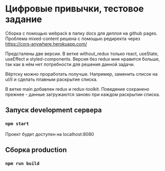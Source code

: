 # Цифровые привычки, тестовое задание

Сборка с помощью webpack в папку docs для деплоя на github pages. Проблема mixed-content решена с помощью редиректа через https://cors-anywhere.herokuapp.com/ 

Предсталены две версии. В ветке without_redux только react, useState, useEffect и styled-components. Версия без redux мне нравится больше, так как в нём нет потребности для решения данной задачи.

Вёртску можно проработать получше. Например, заменить список на ul/li и сделать плавным раскрытие списка.

В ветке main добавлен redux и redux-toolkit. Поведение сохранено прежнее - данные загружаются заново при каждом раскрытии списка.

## Запуск development сервера

### `npm start`

Проект будет доступен на localhost:8080

## Сборка production

### `npm run build`

